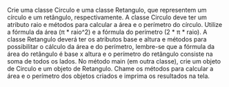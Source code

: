 Crie uma classe Circulo e uma classe Retangulo, que representem um círculo e um retângulo, respectivamente. 
A classe Circulo deve ter um atributo raio e métodos para calcular a área e o perímetro do círculo. 
Utilize a fórmula da área (π * raio^2) e a fórmula do perímetro (2 * π * raio). 
A classe Retangulo deverá ter os atributos base e altura e métodos para possibilitar o cálculo da área e do perímetro, lembre-se que a fórmula da área do retângulo é base x altura e o perímetro do retângulo consiste na soma de todos os lados. 
No método main (em outra classe), crie um objeto de Circulo e um objeto de Retangulo. 
Chame os métodos para calcular a área e o perímetro dos objetos criados e imprima os resultados na tela.
